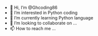- 👋 Hi, I’m @Ghcoding86
- 👀 I’m interested in Python coding
- 🌱 I’m currently learning Python language
- 💞️ I’m looking to collaborate on ...
- 📫 How to reach me ...

<!---
Ghcoding86/Ghcoding86 is a ✨ special ✨ repository because its `README.md` (this file) appears on your GitHub profile.
You can click the Preview link to take a look at your changes.
--->
